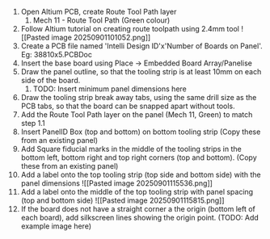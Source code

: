 1. Open Altium PCB, create Route Tool Path layer
	1. Mech 11 - Route Tool Path (Green colour)
2. Follow Altium tutorial on creating route toolpath using 2.4mm tool
![[Pasted image 20250901101052.png]]
3. Create a PCB file named 'Intelli Design ID'x'Number of Boards on Panel'. Eg: 38810x5.PCBDoc
4. Insert the base board using Place -> Embedded Board Array/Panelise
5. Draw the panel outline, so that the tooling strip is at least 10mm on each side of the board.
	1. TODO: Insert minimum panel dimensions here
6. Draw the tooling strip break away tabs, using the same drill size as the PCB tabs, so that the board can be snapped apart without tools.
7. Add the Route Tool Path layer on the panel (Mech 11, Green) to match step 1.1
8. Insert PanelID Box (top and bottom) on bottom tooling strip (Copy these from an existing panel)
9. Add Square fiducial marks in the middle of the tooling strips in the bottom left, bottom right and top right corners (top and bottom).  (Copy these from an existing panel)
10. Add a label onto the top tooling strip (top side and bottom side) with the panel dimensions
![[Pasted image 20250901115536.png]]
11. Add a label onto the middle of the top tooling strip with panel spacing (top and bottom side)
![[Pasted image 20250901115815.png]]
12. If the board does not have a straight corner a the origin (bottom left of each board), add silkscreen lines showing the origin point. (TODO: Add example image here)